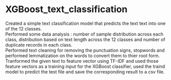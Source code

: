 # XGBoost_text_classification
Created a simple text classification model that predicts the text text into one of the 12 classes.\
Performed some data analysis : number of sample distribution across each class, distribution based on text length across the 12 classes and number of duplicate records in each class.\
Performed text cleaning for removing the punctuation signs, stopwords and performed lemmatization on the words to convert them to thier root form.\
Tranformed the given text to feature vector using TF-IDF and used those feature vectors as a training input for the XGBoost classifier, used the traind model to predict the test file and save the corresponding result to a csv file.
